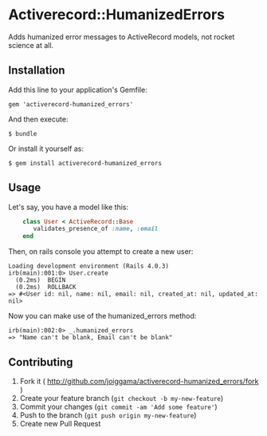 # Activerecord::HumanizedErrors

Adds humanized error messages to ActiveRecord models, not rocket science at all.

## Installation

Add this line to your application's Gemfile:

    gem 'activerecord-humanized_errors'

And then execute:

    $ bundle

Or install it yourself as:

    $ gem install activerecord-humanized_errors

## Usage

Let's say, you have a model like this:

```ruby
    class User < ActiveRecord::Base
       validates_presence_of :name, :email
    end
```

Then, on rails console you attempt to create a new user:

    Loading development environment (Rails 4.0.3)
    irb(main):001:0> User.create
      (0.2ms)  BEGIN
      (0.2ms)  ROLLBACK
    => #<User id: nil, name: nil, email: nil, created_at: nil, updated_at: nil>

Now you can make use of the humanized_errors method:

    irb(main):002:0> _.humanized_errors
    => "Name can't be blank, Email can't be blank"

## Contributing

1. Fork it ( http://github.com/joiggama/activerecord-humanized_errors/fork )
2. Create your feature branch (`git checkout -b my-new-feature`)
3. Commit your changes (`git commit -am 'Add some feature'`)
4. Push to the branch (`git push origin my-new-feature`)
5. Create new Pull Request
